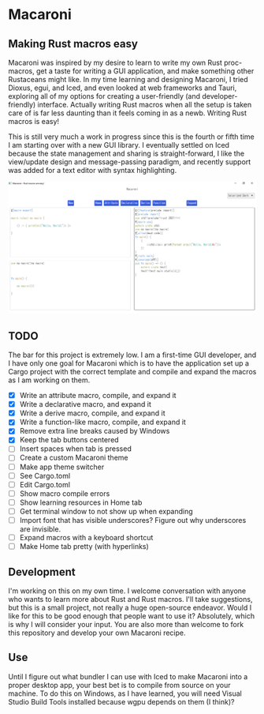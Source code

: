 # Macaroni
## Making Rust macros easy

Macaroni was inspired by my desire to learn to write my own Rust proc-macros, get a taste for writing a GUI
application, and make something other Rustaceans might like. In my time learning and designing Macaroni, I
tried Dioxus, egui, and Iced, and even looked at web frameworks and Tauri, exploring all of my
options for creating a user-friendly (and developer-friendly) interface. Actually writing Rust macros when all the setup
is taken care of is far less daunting than it feels coming in as a newb.
Writing Rust macros is easy!

This is still very much a work in progress since this is the fourth or fifth time
I am starting over with a new GUI library.
I eventually settled on Iced because the state management and
sharing is straight-forward, I like the view/update design and message-passing paradigm, and recently support
was added for a text editor with syntax highlighting.

![screenshot](screenshot.png)

## TODO

The bar for this project is extremely low. I am a first-time GUI developer, and I have only one goal
for Macaroni which is to have the application set up a Cargo project with the correct template and
compile and expand the macros as I am working on them.

- [x] Write an attribute macro, compile, and expand it
- [x] Write a declarative macro, and expand it
- [x] Write a derive macro, compile, and expand it
- [x] Write a function-like macro, compile, and expand it
- [x] Remove extra line breaks caused by Windows
- [x] Keep the tab buttons centered
- [ ] Insert spaces when tab is pressed
- [ ] Create a custom Macaroni theme
- [ ] Make app theme switcher
- [ ] See Cargo.toml
- [ ] Edit Cargo.toml
- [ ] Show macro compile errors
- [ ] Show learning resources in Home tab
- [ ] Get terminal window to not show up when expanding
- [ ] Import font that has visible underscores? Figure out why
      underscores are invisible.
- [ ] Expand macros with a keyboard shortcut
- [ ] Make Home tab pretty (with hyperlinks)

## Development

I'm working on this on my own time. I welcome conversation with anyone who wants to learn more about Rust
and Rust macros. I'll take suggestions, but this is a small project, not really a huge open-source endeavor.
Would I like for this to be good enough that people want to use it? Absolutely, which is why I will consider
your input. You are also more than welcome to fork this repository and develop your own Macaroni recipe.

## Use

Until I figure out what bundler I can use with Iced to make Macaroni into a proper desktop app, your best bet is
to compile from source on your machine. To do this on Windows, as I have learned,
you will need Visual Studio Build Tools installed because wgpu depends on them (I think)?
